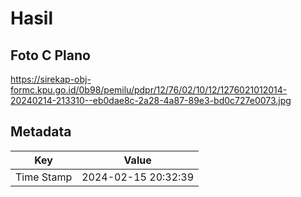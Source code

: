 # Hasil

## Foto C Plano

https://sirekap-obj-formc.kpu.go.id/0b98/pemilu/pdpr/12/76/02/10/12/1276021012014-20240214-213310--eb0dae8c-2a28-4a87-89e3-bd0c727e0073.jpg


## Metadata

| Key        | Value               |
| ---------- | ------------------- |
| Time Stamp | 2024-02-15 20:32:39 |



